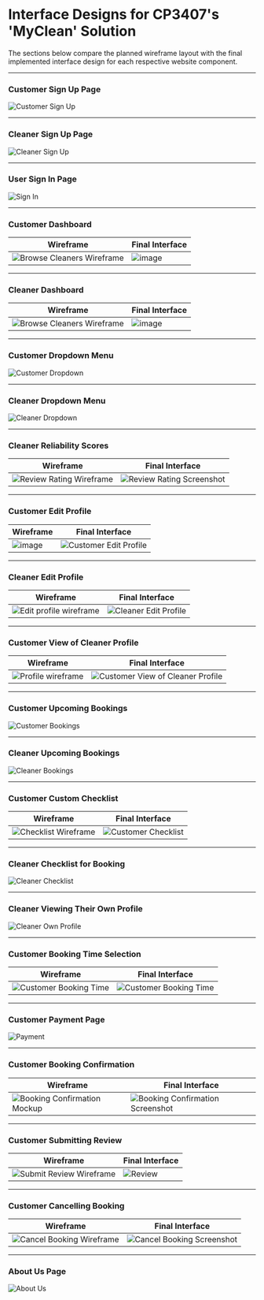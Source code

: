 # Interface Designs for CP3407's 'MyClean' Solution

The sections below compare the planned wireframe layout with the final implemented interface design for each respective website component.

---

### Customer Sign Up Page
![Customer Sign Up](/iterations/images/cutsomer-sign-up.png) 

---

### Cleaner Sign Up Page
![Cleaner Sign Up](/iterations/images/cleaner-sign-up.png)

---

### User Sign In Page
![Sign In](/iterations/images/login-page.png)

---

### Customer Dashboard

| Wireframe | Final Interface |
|-----------|-----------------|
| ![Browse Cleaners Wireframe](/iterations/images/browse-cleaner-wireframe.png) | ![image](https://github.com/user-attachments/assets/76271946-52ec-4d94-8df4-bdb874de17c3) |

---

### Cleaner Dashboard

| Wireframe | Final Interface |
|-----------|-----------------|
| ![Browse Cleaners Wireframe](/iterations/images/browse-cleaner-wireframe.png) | ![image](https://github.com/user-attachments/assets/2d117ec2-c0dc-4ca7-b9c2-115570e01b5c) |

---

### Customer Dropdown Menu
![Customer Dropdown](/iterations/images/drop_menu_customer.png)

---

### Cleaner Dropdown Menu
![Cleaner Dropdown](/iterations/images/drop_menu_cleaner.png)

---

### Cleaner Reliability Scores

| Wireframe | Final Interface |
|-----------|-----------------|
| ![Review Rating Wireframe](/iterations/images/review-rating-wireframe.png) | ![Review Rating Screenshot](/iterations/images/review-rating.png) |

---

### Customer Edit Profile

| Wireframe | Final Interface |
|-----------|-----------------|
| ![image](https://github.com/user-attachments/assets/b4077cd3-d815-4c85-8d90-505097325499) | ![Customer Edit Profile](/iterations/images/edit_profile_customer.png) |

---

### Cleaner Edit Profile

| Wireframe | Final Interface |
|-----------|-----------------|
| ![Edit profile wireframe](/iterations/images/cleaner-update-profile-wireframe.png) | ![Cleaner Edit Profile](/iterations/images/edit_profile_cleaner.png) |

---

### Customer View of Cleaner Profile

| Wireframe | Final Interface |
|-----------|-----------------|
| ![Profile wireframe](/iterations/images/cleaner-profile-wireframe.png) | ![Customer View of Cleaner Profile](/iterations/images/cleaner_profile_customer.png) |

---

### Customer Upcoming Bookings
![Customer Bookings](/iterations/images/bookings_customer.png)

---

### Cleaner Upcoming Bookings
![Cleaner Bookings](/iterations/images/bookings_cleaner.png)

---

### Customer Custom Checklist

| Wireframe | Final Interface |
|-----------|-----------------|
| ![Checklist Wireframe](/iterations/images/checklist-wireframe.png) | ![Customer Checklist](/iterations/images/checklist_customer.png) |

---

### Cleaner Checklist for Booking
![Cleaner Checklist](/iterations/images/checklist_cleaner.png)

---

### Cleaner Viewing Their Own Profile
![Cleaner Own Profile](/iterations/images/profile_cleaner.png)

---

### Customer Booking Time Selection

| Wireframe | Final Interface |
|-----------|-----------------|
| ![Customer Booking Time](/iterations/images/booking-wireframe.png) | ![Customer Booking Time](/iterations/images/booking_time_customer.png) |

---

### Customer Payment Page
![Payment](/iterations/images/payment_customer.png)

---

### Customer Booking Confirmation

| Wireframe | Final Interface |
|-----------|-----------------|
| ![Booking Confirmation Mockup](/iterations/images/booking_confirmation_mockup.png) | ![Booking Confirmation Screenshot](/iterations/images/booking_confirmation.png) |

---

### Customer Submitting Review

| Wireframe | Final Interface |
|-----------|-----------------|
| ![Submit Review Wireframe](/iterations/images/submit-review-wireframe.png) | ![Review](/iterations/images/review_customer.png) |

---

### Customer Cancelling Booking

| Wireframe | Final Interface |
|-----------|-----------------|
| ![Cancel Booking Wireframe](/iterations/images/cancel_booking_wireframe.png) | ![Cancel Booking Screenshot](/iterations/images/cancel_booking.png) |

---

### About Us Page
![About Us](/iterations/images/about_us.png)
